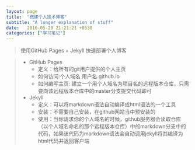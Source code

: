 ```yaml
---
layout: page
title:  "搭建个人技术博客"
subtitle: "A longer explanation of stuff"
date:   2016-05-20 21:21:21 +0530
categories: ["学习笔记"]
---
```


> 使用GitHub Pages + Jekyll 快速部署个人博客

> - GitHub Pages
>   - 定义：给所有的git用户提供的个人主页
>   - 如何访问:个人域名 用户名.github.io
>   - 如何编写主页: 建立一个用个人域名为项目名的远程版本仓库，只需要向该远程版本仓库中的master分支提交代码即可
> - Jekyll
>   - 定义：可以将markdown语法自动编译成html语法的一个工具
>   - 安装：不需要自己安装，在github网站当中预安装的
>   - 使用：当你请求你的个人域名的时候，github服务器会读取仓库（以个人域名命名的那个远程版本仓库）中的markdown分支中的代码，如果该代码为markdown语法会自动调用jekyll将其编译为html代码并返回客户端
